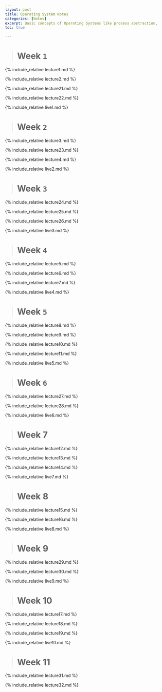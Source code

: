 ```yaml
---
layout: post
title: Operating System Notes
categories: [Notes]
excerpt: Basic concepts of Operating Systems like process abstraction, process execution mechanism, inter-process mechanism, memory management, paging, memory allocation and free space management algorithms, threads and concurrency, locks, condition variables, semaphores, I/O and filesystems, etc.
toc: true

---
```


<script type="text/javascript" async src="https://cdnjs.cloudflare.com/ajax/libs/mathjax/2.7.5/latest.js?config=TeX-MML-AM_CHTML" async></script>

> # Week `1`



{% include_relative lecture1.md %}

{% include_relative lecture2.md %}

{% include_relative lecture21.md %}

{% include_relative lecture22.md %}

{% include_relative live1.md %}

> # Week `2`



{% include_relative lecture3.md %}

{% include_relative lecture23.md %}

{% include_relative lecture4.md %}

{% include_relative live2.md %}

> # Week `3`



{% include_relative lecture24.md %}

{% include_relative lecture25.md %}

{% include_relative lecture26.md %}

{% include_relative live3.md %}

> # Week `4`

{% include_relative lecture5.md %}

{% include_relative lecture6.md %}

{% include_relative lecture7.md %}

{% include_relative live4.md %}

> # Week `5`

{% include_relative lecture8.md %}

{% include_relative lecture9.md %}

{% include_relative lecture10.md %}

{% include_relative lecture11.md %}

{% include_relative live5.md %}

> # Week `6`

{% include_relative lecture27.md %}

{% include_relative lecture28.md %}

{% include_relative live6.md %}

> # Week 7

{% include_relative lecture12.md %}

{% include_relative lecture13.md %}

{% include_relative lecture14.md %}

{% include_relative live7.md %}

> # Week 8

{% include_relative lecture15.md %}

{% include_relative lecture16.md %}

{% include_relative live8.md %}

> # Week 9

{% include_relative lecture29.md %}

{% include_relative lecture30.md %}

{% include_relative live9.md %}

> # Week 10

{% include_relative lecture17.md %}

{% include_relative lecture18.md %}

{% include_relative lecture19.md %}

{% include_relative live10.md %}

> # Week 11

{% include_relative lecture31.md %}

{% include_relative lecture32.md %}